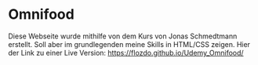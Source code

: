 # Omnifood

Diese Webseite wurde mithilfe von dem Kurs von Jonas Schmedtmann erstellt. Soll aber im grundlegenden meine Skills in HTML/CSS zeigen.
Hier der Link zu einer Live Version: https://flozdo.github.io/Udemy_Omnifood/

